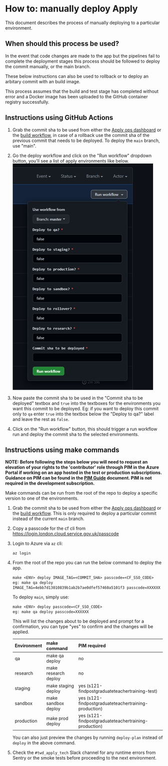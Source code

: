 # How to: manually deploy Apply

This document describes the process of manually deploying to a particular environment.

## When should this process be used?

In the event that code changes are made to the app but the pipelines fail to complete the deployment stages this process should be followed to deploy the commit manually, or the main branch.

These below instructions can also be used to rollback or to deploy an arbitary commit with an build image.

This process assumes that the build and test stage has completed without error and a Docker image has been uploaded to the GitHub container registry successfully.

## Instructions using GitHub Actions

1. Grab the commit sha to be used from either the [Apply ops dashboard](http://apply-ops-dashboard.azurewebsites.net) or the [build workflow](https://github.com/DFE-Digital/apply-for-teacher-training/actions/workflows/build.yml), in case of a rollback use the commit sha of the previous commit that needs to be deployed. To deploy the `main` branch, use "main".

2. Go the deploy workflow and click on the "Run workflow" dropdown button, you'll see a list of apply environments like below.
  ![Apply Workflow Dispatch](apply-workflow-dispatch.jpg)
3. Now paste the commit sha to be used in the "Commit sha to be deployed" textbox and `true` into the textboxes for the environments you want this commit to be deployed. Eg: if you want to deploy this commit only to `qa` enter `true` into the textbox below the "Deploy to qa?" label and leave the rest as `false`.
4. Click on the "Run workflow" button, this should trigger a run workflow run and deploy the commit sha to the selected environments.

## Instructions using make commands

**NOTE: Before following the steps below you will need to request an elevation of your rights to the 'contributor' role through PIM in the Azure Portal if working on an app hosted in the test or production subscriptions. Guidance on PIM can be found in the [PIM Guide](pim-guide.md) document. PIM is not required in the development subscription.**

Make commands can be run from the root of the repo to deploy a specific version to one of the environments.

1. Grab the commit sha to be used from either the [Apply ops dashboard](http://apply-ops-dashboard.azurewebsites.net) or the [build workflow](https://github.com/DFE-Digital/apply-for-teacher-training/actions/workflows/build.yml). This is only required to deploy a particular commit instead of the current `main` branch.
1. Copy a passcode for the cf cli from https://login.london.cloud.service.gov.uk/passcode
1. Login to Azure via `az` cli:
    ```
    az login
    ```
1. From the root of the repo you can run the below command to deploy the app.
    ```
    make <ENV> deploy IMAGE_TAG=<COMMIT_SHA> passcode=<CF_SSO_CODE>
    eg: make qa deploy IMAGE_TAG=4ebb7d13010839b1ab2b7ae0dfef57460a5101f3 passcode=XXXXXX
    ```
    To deploy `main`, simply use:
    ```
    make <ENV> deploy passcode=<CF_SSO_CODE>
    eg: make qa deploy passcode=XXXXXX
    ```

    This will list the changes about to be deployed and prompt for a confirmation, you can type "yes" to confirm and the changes will be applied.

    Environment | make command          | PIM required |
    ----------- | --------------------- | -----------  |
    qa          | make qa deploy        |  no
    research    | make research deploy  |  no
    staging     | make staging deploy   |  yes (s121-findpostgraduateteachertraining-test)
    sandbox     | make sandbox deploy   |  yes (s121-findpostgraduateteachertraining-production)
    production  | make prod deploy      |  yes (s121-findpostgraduateteachertraining-production)

    You can also just preview the changes by running `deploy-plan` instead of `deploy` in the above command.
1. Check the `#twd_apply_tech` Slack channel for any runtime errors from
   Sentry or the smoke tests before proceeding to the next environment.
